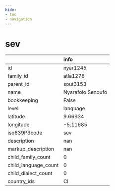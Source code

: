 ```yaml
---
hide:
- toc
- navigation
---
```

# sev
|                      | info              |
|:---------------------|:------------------|
| id                   | nyar1245          |
| family_id            | atla1278          |
| parent_id            | sout3153          |
| name                 | Nyarafolo Senoufo |
| bookkeeping          | False             |
| level                | language          |
| latitude             | 9.66934           |
| longitude            | -5.11685          |
| iso639P3code         | sev               |
| description          | nan               |
| markup_description   | nan               |
| child_family_count   | 0                 |
| child_language_count | 0                 |
| child_dialect_count  | 0                 |
| country_ids          | CI                |